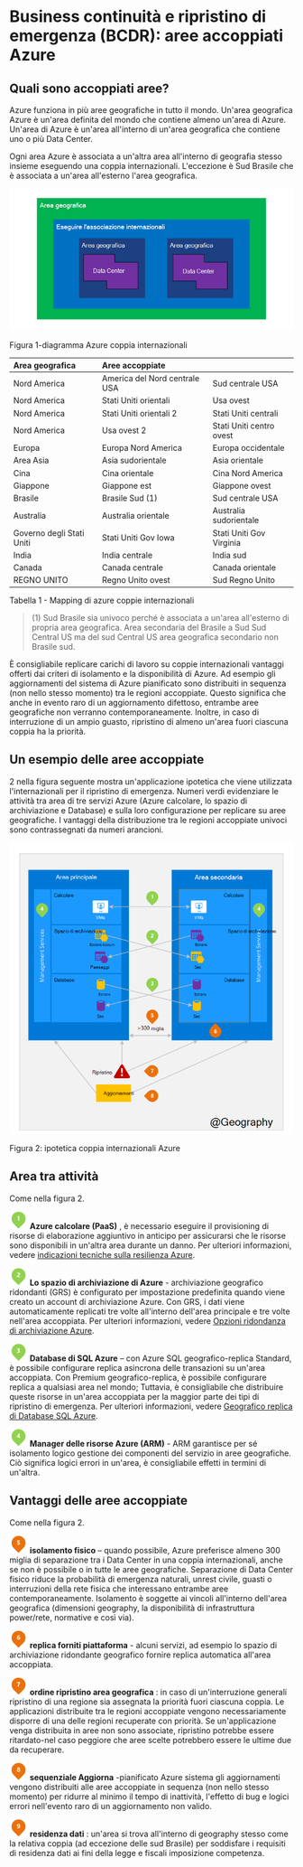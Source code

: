 <properties
    pageTitle="Business continuità e ripristino di emergenza (BCDR): aree accoppiati Azure | Microsoft Azure"
    description="Azure coppie internazionali assicurarsi che le applicazioni siano flessibili durante errori centro dati."
    services="site-recovery"
    documentationCenter=""
    authors="rayne-wiselman"
    manager="jwhit"
    editor=""/>

<tags
    ms.service="site-recovery"
    ms.workload="storage-backup-recovery"
    ms.tgt_pltfrm="na"
    ms.devlang="na"
    ms.topic="article"
    ms.date="08/23/2016"
    ms.author="raynew"/>

# <a name="business-continuity-and-disaster-recovery-bcdr-azure-paired-regions"></a>Business continuità e ripristino di emergenza (BCDR): aree accoppiati Azure

## <a name="what-are-paired-regions"></a>Quali sono accoppiati aree?

Azure funziona in più aree geografiche in tutto il mondo. Un'area geografica Azure è un'area definita del mondo che contiene almeno un'area di Azure. Un'area di Azure è un'area all'interno di un'area geografica che contiene uno o più Data Center.

Ogni area Azure è associata a un'altra area all'interno di geografia stesso insieme eseguendo una coppia internazionali. L'eccezione è Sud Brasile che è associata a un'area all'esterno l'area geografica.


![AzureGeography](./media/best-practices-availability-paired-regions/GeoRegionDataCenter.png)

Figura 1-diagramma Azure coppia internazionali



| Area geografica     |  Aree accoppiate  |                     |
| :-------------| :-------------   | :-------------      |
| Nord America | America del Nord centrale USA | Sud centrale USA    |
| Nord America | Stati Uniti orientali          | Usa ovest             |
| Nord America | Stati Uniti orientali 2        | Stati Uniti centrali          |
| Nord America | Usa ovest 2        | Stati Uniti centro ovest     |
| Europa        | Europa Nord America     | Europa occidentale         |
| Area Asia          | Asia sudorientale  | Asia orientale           |
| Cina         | Cina orientale       | Cina Nord America         |
| Giappone         | Giappone est       | Giappone ovest          |
| Brasile        | Brasile Sud (1) | Sud centrale USA    |
| Australia     | Australia orientale   | Australia sudorientale |
| Governo degli Stati Uniti | Stati Uniti Gov Iowa      | Stati Uniti Gov Virginia     |
| India         | India centrale    | India sud         |
| Canada        | Canada centrale   | Canada orientale         |
| REGNO UNITO            | Regno Unito ovest          | Sud Regno Unito            |

Tabella 1 - Mapping di azure coppie internazionali

> (1) Sud Brasile sia univoco perché è associata a un'area all'esterno di propria area geografica. Area secondaria del Brasile a Sud Sud Central US ma del sud Central US area geografica secondario non Brasile sud.

È consigliabile replicare carichi di lavoro su coppie internazionali vantaggi offerti dai criteri di isolamento e la disponibilità di Azure. Ad esempio gli aggiornamenti del sistema di Azure pianificato sono distribuiti in sequenza (non nello stesso momento) tra le regioni accoppiate. Questo significa che anche in evento raro di un aggiornamento difettoso, entrambe aree geografiche non verranno contemporaneamente. Inoltre, in caso di interruzione di un ampio guasto, ripristino di almeno un'area fuori ciascuna coppia ha la priorità.

## <a name="an-example-of-paired-regions"></a>Un esempio delle aree accoppiate
2 nella figura seguente mostra un'applicazione ipotetica che viene utilizzata l'internazionali per il ripristino di emergenza. Numeri verdi evidenziare le attività tra area di tre servizi Azure (Azure calcolare, lo spazio di archiviazione e Database) e sulla loro configurazione per replicare su aree geografiche. I vantaggi della distribuzione tra le regioni accoppiate univoci sono contrassegnati da numeri arancioni.


![Panoramica dei vantaggi area accoppiate](./media/best-practices-availability-paired-regions/PairedRegionsOverview2.png)

Figura 2: ipotetica coppia internazionali Azure

## <a name="cross-region-activities"></a>Area tra attività
Come nella figura 2.

![1Green](./media/best-practices-availability-paired-regions/1Green.png) **Azure calcolare (PaaS)** , è necessario eseguire il provisioning di risorse di elaborazione aggiuntivo in anticipo per assicurarsi che le risorse sono disponibili in un'altra area durante un danno. Per ulteriori informazioni, vedere [indicazioni tecniche sulla resilienza Azure](./resiliency/resiliency-technical-guidance.md).

![2Green](./media/best-practices-availability-paired-regions/2Green.png) **Lo spazio di archiviazione di Azure** - archiviazione geografico ridondanti (GRS) è configurato per impostazione predefinita quando viene creato un account di archiviazione Azure. Con GRS, i dati viene automaticamente replicati tre volte all'interno dell'area principale e tre volte nell'area accoppiata. Per ulteriori informazioni, vedere [Opzioni ridondanza di archiviazione Azure](storage/storage-redundancy.md).


![3Green](./media/best-practices-availability-paired-regions/3Green.png) **Database di SQL Azure** – con Azure SQL geografico-replica Standard, è possibile configurare replica asincrona delle transazioni su un'area accoppiata. Con Premium geografico-replica, è possibile configurare replica a qualsiasi area nel mondo; Tuttavia, è consigliabile che distribuire queste risorse in un'area accoppiata per la maggior parte dei tipi di ripristino di emergenza. Per ulteriori informazioni, vedere [Geografico replica di Database SQL Azure](./sql-database/sql-database-geo-replication-overview.md).

![4Green](./media/best-practices-availability-paired-regions/4Green.png) **Manager delle risorse Azure (ARM)** - ARM garantisce per sé isolamento logico gestione dei componenti del servizio in aree geografiche. Ciò significa logici errori in un'area, è consigliabile effetti in termini di un'altra.

## <a name="benefits-of-paired-regions"></a>Vantaggi delle aree accoppiate
Come nella figura 2.  

![5Orange](./media/best-practices-availability-paired-regions/5Orange.png)
**isolamento fisico** – quando possibile, Azure preferisce almeno 300 miglia di separazione tra i Data Center in una coppia internazionali, anche se non è possibile o in tutte le aree geografiche. Separazione di Data Center fisico riduce la probabilità di emergenza naturali, unrest civile, guasti o interruzioni della rete fisica che interessano entrambe aree contemporaneamente. Isolamento è soggette ai vincoli all'interno dell'area geografica (dimensioni geography, la disponibilità di infrastruttura power/rete, normative e così via).  

![6Orange](./media/best-practices-availability-paired-regions/6Orange.png)
**replica forniti piattaforma** - alcuni servizi, ad esempio lo spazio di archiviazione ridondante geografico fornire replica automatica all'area accoppiata.

![7Orange](./media/best-practices-availability-paired-regions/7Orange.png)
**ordine ripristino area geografica** : in caso di un'interruzione generali ripristino di una regione sia assegnata la priorità fuori ciascuna coppia. Le applicazioni distribuite tra le regioni accoppiate vengono necessariamente disporre di una delle regioni recuperate con priorità. Se un'applicazione venga distribuita in aree non sono associate, ripristino potrebbe essere ritardato-nel caso peggiore che aree scelte potrebbero essere le ultime due da recuperare.

![8Orange](./media/best-practices-availability-paired-regions/8Orange.png)
**sequenziale Aggiorna** -pianificato Azure sistema gli aggiornamenti vengono distribuiti alle aree accoppiate in sequenza (non nello stesso momento) per ridurre al minimo il tempo di inattività, l'effetto di bug e logici errori nell'evento raro di un aggiornamento non valido.


![9Orange](./media/best-practices-availability-paired-regions/9Orange.png)
**residenza dati** : un'area si trova all'interno di geography stesso come la relativa coppia (ad eccezione delle sud Brasile) per soddisfare i requisiti di residenza dati ai fini della legge e fiscali imposizione competenza.

